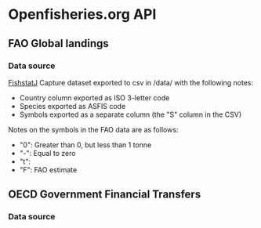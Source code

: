 
# Openfisheries.org API

## FAO Global landings
### Data source
[FishstatJ](http://www.fao.org/fishery/statistics/software/fishstatj/en) Capture dataset exported to csv in /data/ with the following notes:

- Country column exported as ISO 3-letter code
- Species exported as ASFIS code
- Symbols exported as a separate column (the "S" column in the CSV)

Notes on the symbols in the FAO data are as follows:

- "0": Greater than 0, but less than 1 tonne
- "-": Equal to zero
- "t": 
- "F": FAO estimate

## OECD Government Financial Transfers
### Data source
